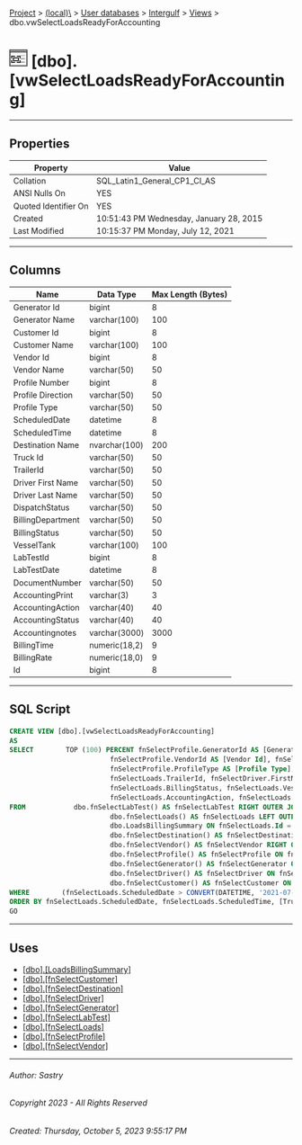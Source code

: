 #### 

[Project](../../../../index.md) > [(local)\\](../../../index.md) > [User databases](../../index.md) > [Intergulf](../index.md) > [Views](Views.md) > dbo.vwSelectLoadsReadyForAccounting

# ![Views](../../../../Images/View32.png) [dbo].[vwSelectLoadsReadyForAccounting]

---

## <a name="#properties"></a>Properties

| Property | Value |
|---|---|
| Collation | SQL_Latin1_General_CP1_CI_AS |
| ANSI Nulls On | YES |
| Quoted Identifier On | YES |
| Created | 10:51:43 PM Wednesday, January 28, 2015 |
| Last Modified | 10:15:37 PM Monday, July 12, 2021 |


---

## <a name="#columns"></a>Columns

| Name | Data Type | Max Length (Bytes) |
|---|---|---|
| Generator Id | bigint | 8 |
| Generator Name | varchar(100) | 100 |
| Customer Id | bigint | 8 |
| Customer Name | varchar(100) | 100 |
| Vendor Id | bigint | 8 |
| Vendor Name | varchar(50) | 50 |
| Profile Number | bigint | 8 |
| Profile Direction | varchar(50) | 50 |
| Profile Type | varchar(50) | 50 |
| ScheduledDate | datetime | 8 |
| ScheduledTime | datetime | 8 |
| Destination Name | nvarchar(100) | 200 |
| Truck Id | varchar(50) | 50 |
| TrailerId | varchar(50) | 50 |
| Driver First Name | varchar(50) | 50 |
| Driver Last Name | varchar(50) | 50 |
| DispatchStatus | varchar(50) | 50 |
| BillingDepartment | varchar(50) | 50 |
| BillingStatus | varchar(50) | 50 |
| VesselTank | varchar(100) | 100 |
| LabTestId | bigint | 8 |
| LabTestDate | datetime | 8 |
| DocumentNumber | varchar(50) | 50 |
| AccountingPrint | varchar(3) | 3 |
| AccountingAction | varchar(40) | 40 |
| AccountingStatus | varchar(40) | 40 |
| Accountingnotes | varchar(3000) | 3000 |
| BillingTime | numeric(18,2) | 9 |
| BillingRate | numeric(18,0) | 9 |
| Id | bigint | 8 |


---

## <a name="#sqlscript"></a>SQL Script

```sql
CREATE VIEW [dbo].[vwSelectLoadsReadyForAccounting]
AS
SELECT        TOP (100) PERCENT fnSelectProfile.GeneratorId AS [Generator Id], fnSelectGenerator.Name AS [Generator Name], fnSelectProfile.CustomerId AS [Customer Id], fnSelectCustomer.Name AS [Customer Name], 
                         fnSelectProfile.VendorId AS [Vendor Id], fnSelectVendor.Name AS [Vendor Name], fnSelectLoads.ProfileId AS [Profile Number], fnSelectProfile.Direction AS [Profile Direction], 
                         fnSelectProfile.ProfileType AS [Profile Type], fnSelectLoads.ScheduledDate, fnSelectLoads.ScheduledTime, fnSelectDestination.Name AS [Destination Name], fnSelectLoads.TruckId AS [Truck Id], 
                         fnSelectLoads.TrailerId, fnSelectDriver.FirstName AS [Driver First Name], fnSelectDriver.LastName AS [Driver Last Name], fnSelectLoads.DispatchStatus, fnSelectLoads.BillingDepartment, 
                         fnSelectLoads.BillingStatus, fnSelectLoads.VesselTank, fnSelectLabTest.Id AS LabTestId, fnSelectLabTest.TestDate AS LabTestDate, fnSelectLabTest.DocumentNumber, fnSelectLoads.AccountingPrint, 
                         fnSelectLoads.AccountingAction, fnSelectLoads.AccountingStatus, fnSelectLoads.Accountingnotes, dbo.LoadsBillingSummary.BillingTime, dbo.LoadsBillingSummary.BillingRate, fnSelectLoads.Id
FROM            dbo.fnSelectLabTest() AS fnSelectLabTest RIGHT OUTER JOIN
                         dbo.fnSelectLoads() AS fnSelectLoads LEFT OUTER JOIN
                         dbo.LoadsBillingSummary ON fnSelectLoads.Id = dbo.LoadsBillingSummary.LoadId ON fnSelectLabTest.Id = fnSelectLoads.LabTestId LEFT OUTER JOIN
                         dbo.fnSelectDestination() AS fnSelectDestination ON fnSelectLoads.DestinationId = fnSelectDestination.Id LEFT OUTER JOIN
                         dbo.fnSelectVendor() AS fnSelectVendor RIGHT OUTER JOIN
                         dbo.fnSelectProfile() AS fnSelectProfile ON fnSelectVendor.Id = fnSelectProfile.VendorId LEFT OUTER JOIN
                         dbo.fnSelectGenerator() AS fnSelectGenerator ON fnSelectProfile.GeneratorId = fnSelectGenerator.Id ON fnSelectLoads.ProfileId = fnSelectProfile.Id LEFT OUTER JOIN
                         dbo.fnSelectDriver() AS fnSelectDriver ON fnSelectLoads.DriverId = fnSelectDriver.Id LEFT OUTER JOIN
                         dbo.fnSelectCustomer() AS fnSelectCustomer ON fnSelectLoads.CustomerId = fnSelectCustomer.Id
WHERE        (fnSelectLoads.ScheduledDate > CONVERT(DATETIME, '2021-07-01 00:00:00', 102))
ORDER BY fnSelectLoads.ScheduledDate, fnSelectLoads.ScheduledTime, [Truck Id]
GO

```


---

## <a name="#uses"></a>Uses

* [[dbo].[LoadsBillingSummary]](../Tables/dbo_LoadsBillingSummary.md)
* [[dbo].[fnSelectCustomer]](../Programmability/Functions/Table-valued_Functions/dbo_fnSelectCustomer.md)
* [[dbo].[fnSelectDestination]](../Programmability/Functions/Table-valued_Functions/dbo_fnSelectDestination.md)
* [[dbo].[fnSelectDriver]](../Programmability/Functions/Table-valued_Functions/dbo_fnSelectDriver.md)
* [[dbo].[fnSelectGenerator]](../Programmability/Functions/Table-valued_Functions/dbo_fnSelectGenerator.md)
* [[dbo].[fnSelectLabTest]](../Programmability/Functions/Table-valued_Functions/dbo_fnSelectLabTest.md)
* [[dbo].[fnSelectLoads]](../Programmability/Functions/Table-valued_Functions/dbo_fnSelectLoads.md)
* [[dbo].[fnSelectProfile]](../Programmability/Functions/Table-valued_Functions/dbo_fnSelectProfile.md)
* [[dbo].[fnSelectVendor]](../Programmability/Functions/Table-valued_Functions/dbo_fnSelectVendor.md)


---

###### Author:  Sastry

###### Copyright 2023 - All Rights Reserved

###### Created: Thursday, October 5, 2023 9:55:17 PM


